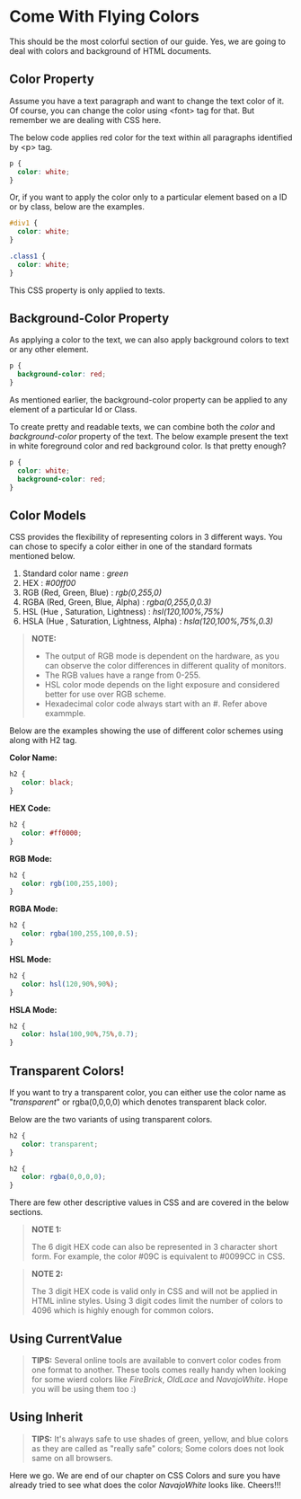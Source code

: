Come With Flying Colors
=======================

This should be the most colorful section of our guide. Yes, we are going to deal with colors and background of HTML documents.

Color Property
--------------
Assume you have a text paragraph and want to change the text color of it. Of course, you can change the color using &lt;font&gt; tag for that. But remember we are dealing with CSS here.

The below code applies red color for the text within all paragraphs identified by  &lt;p&gt; tag.

```css
p { 
  color: white;
}
```

Or, if you want to apply the color only to a particular element based on a ID or by class, below are the examples.
```css
#div1 { 
  color: white;
}
```
```css
.class1 { 
  color: white;
}
```

This CSS property is only applied to texts.

Background-Color Property
-------------------------
As applying a color to the text, we can also apply background colors to text or any other element.

```css
p { 
  background-color: red;
}
```
As mentioned earlier, the background-color property can be applied to any element of a particular Id or Class.

To create pretty and readable texts, we can combine both the *color* and *background-color* property of the text. The below example present the text in white foreground color and red background color. Is that pretty enough?

```css
p { 
  color: white;
  background-color: red;
}
```

Color Models
------------
CSS provides the flexibility of representing colors in 3 different ways. You can chose to specify a color either in one of the standard formats mentioned below.

 1. Standard color name : *green*
 2. HEX : *#00ff00*
 3. RGB (Red, Green, Blue) : *rgb(0,255,0)*
 4. RGBA (Red, Green, Blue, Alpha) : *rgba(0,255,0,0.3)*
 5. HSL (Hue , Saturation, Lightness) : *hsl(120,100%,75%)*
 6. HSLA (Hue , Saturation, Lightness, Alpha) : *hsla(120,100%,75%,0.3)*

> **NOTE:**
>
> - The output of RGB mode is dependent on the hardware, as you can observe the color differences in different quality of monitors.
> - The RGB values have a range from 0-255.
> - HSL color mode depends on the light exposure and considered better for use over RGB scheme.
> - Hexadecimal color code always start with an #. Refer above exammple.

Below are the examples showing the use of different color schemes using along with H2 tag.

**Color Name:**

```css
h2 {
   color: black;
}
``` 

**HEX Code:**

```css
h2 {
   color: #ff0000;
}
``` 

**RGB Mode:**
```css
h2 {
   color: rgb(100,255,100);
}
``` 

**RGBA Mode:**
```css
h2 {
   color: rgba(100,255,100,0.5);
}
``` 

**HSL Mode:**
```css
h2 {
   color: hsl(120,90%,90%);
}
``` 

**HSLA Mode:**
```css
h2 {
   color: hsla(100,90%,75%,0.7);
}
``` 

Transparent Colors!
-------------------

If you want to try a transparent color, you can either use the color name as "*transparent*" or rgba(0,0,0,0) which denotes transparent black color.

Below are the two variants of using transparent colors.
```css
h2 {
   color: transparent;
}
``` 

```css
h2 {
   color: rgba(0,0,0,0);
}
```
There are few other descriptive values in CSS and are covered in the below sections.

> **NOTE 1:**
>
> The 6 digit HEX code can also be represented in 3 character short form. For example, the color #09C is equivalent to #0099CC in CSS.

> **NOTE 2:**
>
> The 3 digit HEX code is valid only in CSS and will not be applied in HTML inline styles. Using 3 digit codes limit the number of colors to 4096 which is highly enough for common colors.

Using CurrentValue
------------------

> **TIPS:** Several online tools are available to convert color codes from
> one format to another. These tools comes really handy when looking for
> some wierd colors like *FireBrick*, *OldLace* and *NavajoWhite*. Hope
> you will be using them too :)

Using Inherit
-------------

> **TIPS:** It's always safe to use shades of green, yellow, and blue colors as they are called as "really safe" colors; Some colors does
> not look same on all browsers.

Here we go. We are end of our chapter on CSS Colors and sure you have already tried to see what does the color *NavajoWhite* looks like. Cheers!!!
